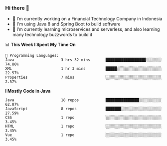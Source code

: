 ### Hi there 👋

<!--
**mazzama/mazzama** is a ✨ _special_ ✨ repository because its `README.md` (this file) appears on your GitHub profile.

Here are some ideas to get you started:

- 🔭 I’m currently working on ...
- 🌱 I’m currently learning ...
- 👯 I’m looking to collaborate on ...
- 🤔 I’m looking for help with ...
- 💬 Ask me about ...
- 📫 How to reach me: ...
- 😄 Pronouns: ...
- ⚡ Fun fact: ...
-->

- 🔭 I’m currently working on a Financial Technology Company in Indonesia
- :gun: I'm using Java 8 and Spring Boot to build software
- 🌱 I’m currently learning microservices and serverless, and also learning many technology buzzwords to build it

<!--START_SECTION:waka-->
📊 **This Week I Spent My Time On** 

```text
💬 Programming Languages: 
Java                     3 hrs 32 mins       ██████████████████░░░░░░░   74.86% 
XML                      1 hr 3 mins         █████░░░░░░░░░░░░░░░░░░░░   22.57% 
Properties               7 mins              ░░░░░░░░░░░░░░░░░░░░░░░░░   2.57%

```

**I Mostly Code in Java** 

```text
Java                     18 repos            ███████████████░░░░░░░░░░   62.07% 
JavaScript               8 repos             ███████░░░░░░░░░░░░░░░░░░   27.59% 
CSS                      1 repo              ░░░░░░░░░░░░░░░░░░░░░░░░░   3.45% 
HTML                     1 repo              ░░░░░░░░░░░░░░░░░░░░░░░░░   3.45% 
Vue                      1 repo              ░░░░░░░░░░░░░░░░░░░░░░░░░   3.45%

```



<!--END_SECTION:waka-->